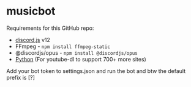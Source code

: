 # musicbot
Requirements for this GitHub repo:
* [discord.js](https://discord.js.org/#/) v12
* FFmpeg - `npm install ffmpeg-static`
* @discordjs/opus - `npm install @discordjs/opus`
* [Python](http://python.com) (For youtube-dl to support 700+ more sites)

Add your bot token to settings.json and run the bot and btw the default prefix is [?]
